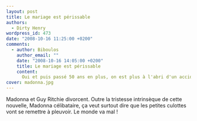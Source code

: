 ```yaml
---
layout: post
title: Le mariage est périssable
authors:
  - Dirty Henry
wordpress_id: 473
date: "2008-10-16 11:25:00 +0200"
comments:
  - author: Biboulos
    author_email: ""
    date: "2008-10-16 14:05:00 +0200"
    title: Le mariage est périssable
    content:
      Oui et puis passé 50 ans en plus, on est plus à l'abri d'un accident…
cover: madonna.jpg
---
```


Madonna et Guy Ritchie divorcent. Outre la tristesse intrinsèque de cette
nouvelle, Madonna célibataire, ça veut surtout dire que les petites culottes
vont se remettre à pleuvoir. Le monde va mal !

